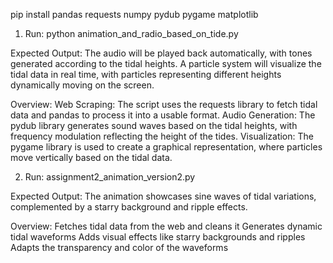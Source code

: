 pip install pandas requests numpy pydub pygame matplotlib

1. Run: python animation_and_radio_based_on_tide.py
   
Expected Output:
The audio will be played back automatically, with tones generated according to the tidal heights.
A particle system will visualize the tidal data in real time, with particles representing different heights dynamically moving on the screen.

Overview:
Web Scraping: The script uses the requests library to fetch tidal data and pandas to process it into a usable format.
Audio Generation: The pydub library generates sound waves based on the tidal heights, with frequency modulation reflecting the height of the tides.
Visualization: The pygame library is used to create a graphical representation, where particles move vertically based on the tidal data.


2. Run: assignment2_animation_version2.py

Expected Output:
The animation showcases sine waves of tidal variations, complemented by a starry background and ripple effects.

Overview:
Fetches tidal data from the web and cleans it
Generates dynamic tidal waveforms
Adds visual effects like starry backgrounds and ripples
Adapts the transparency and color of the waveforms


